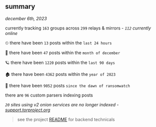 
## summary
_december 6th, 2023_

currently tracking `163` groups across `299` relays & mirrors - _`112` currently online_

⏲ there have been `13` posts within the `last 24 hours`

🦈 there have been `47` posts within the `month of december`

🪐 there have been `1220` posts within the `last 90 days`

🏚 there have been `4362` posts within the `year of 2023`

🦕 there have been `9052` posts `since the dawn of ransomwatch`

there are `96` custom parsers indexing posts

_`20` sites using v2 onion services are no longer indexed - [support.torproject.org](https://support.torproject.org/onionservices/v2-deprecation/)_

> see the project [README](https://github.com/joshhighet/ransomwatch#ransomwatch--) for backend technicals

